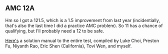 ## AMC 12A
Hm so I got a 121.5, which is a 1.5 improvement from last year (incidentially, that's also the last time I did a practice AMC problem). So 11 has a chance of qualifying, but I'll probably need a 12 to be safe.

[Here's](https://drive.google.com/file/d/1BurX23S1sIgGUyY9iEgJhXqB4LqmzE66/view) a solution manual to the entire test, compiled by Luke Choi, Preston Fu, Niyanth Rao, Eric Shen (California), Tovi Wen, and myself.

